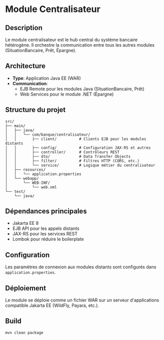 # Module Centralisateur

## Description
Le module centralisateur est le hub central du système bancaire hétérogène. Il orchestre la communication entre tous les autres modules (SituationBancaire, Prêt, Épargne).

## Architecture
- **Type**: Application Java EE (WAR)
- **Communication**: 
  - EJB Remote pour les modules Java (SituationBancaire, Prêt)
  - Web Services pour le module .NET (Épargne)

## Structure du projet
```
src/
├── main/
│   ├── java/
│   │   └── com/banque/centralisateur/
│   │       ├── client/          # Clients EJB pour les modules distants
│   │       ├── config/          # Configuration JAX-RS et autres
│   │       ├── controller/      # Contrôleurs REST
│   │       ├── dto/             # Data Transfer Objects
│   │       ├── filter/          # Filtres HTTP (CORS, etc.)
│   │       └── service/         # Logique métier du centralisateur
│   ├── resources/
│   │   └── application.properties
│   └── webapp/
│       └── WEB-INF/
│           └── web.xml
└── test/
    └── java/
```

## Dépendances principales
- Jakarta EE 8
- EJB API pour les appels distants
- JAX-RS pour les services REST
- Lombok pour réduire le boilerplate

## Configuration
Les paramètres de connexion aux modules distants sont configurés dans `application.properties`.

## Déploiement
Le module se déploie comme un fichier WAR sur un serveur d'applications compatible Jakarta EE (WildFly, Payara, etc.).

## Build
```bash
mvn clean package
```
